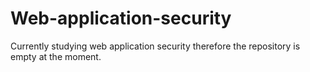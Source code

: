 # Web-application-security
Currently studying web application security therefore the repository is empty at the moment.
